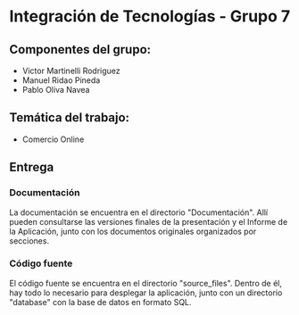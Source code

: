 # Integración de Tecnologías - Grupo 7

## Componentes del grupo:
* Victor Martinelli Rodriguez
* Manuel Ridao Pineda
* Pablo Oliva Navea

## Temática del trabajo:
* Comercio Online

## Entrega

### Documentación

La documentación se encuentra en el directorio "Documentación". Allí pueden consultarse las versiones finales de la presentación y el Informe de la Aplicación, junto con los documentos originales organizados por secciones.

### Código fuente
El código fuente se encuentra en el directorio "source_files". Dentro de él, hay todo lo necesario para desplegar la aplicación, junto con un directorio "database" con la base de datos en formato SQL. 
